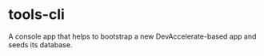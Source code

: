 # tools-cli
A console app that helps to bootstrap a new DevAccelerate-based app and seeds its database.

